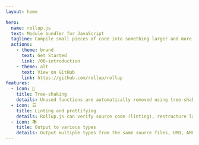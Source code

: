 ```yaml
---
layout: home

hero:
  name: rollup.js
  text: Module bundler for JavaScript
  tagline: Compile small pieces of code into something larger and more complex
  actions:
    - theme: brand
      text: Get Started
      link: /00-introduction
    - theme: alt
      text: View on GitHub
      link: https://github.com/rollup/rollup
features:
  - icon: 🌳
    title: Tree-shaking
    details: Unused functions are automatically removed using tree-shaking methods which reduce file sizes and improve performance.
  - icon: ☲
    title: Linting and prettifying
    details: Rollup.js can verify source code (linting), restructure layout (prettify), and make other syntax checks.
  - icon: 📚
    title: Output to various types
    details: Output multiple types from the same source files, UMD, AMD, CommonJS, ES6 modules, and more.
---
```

